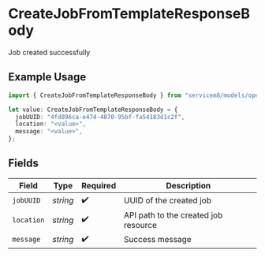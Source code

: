# CreateJobFromTemplateResponseBody

Job created successfully

## Example Usage

```typescript
import { CreateJobFromTemplateResponseBody } from "servicem8/models/operations";

let value: CreateJobFromTemplateResponseBody = {
  jobUUID: "4fd896ca-e474-4870-95bf-fa54183d1c2f",
  location: "<value>",
  message: "<value>",
};
```

## Fields

| Field                                | Type                                 | Required                             | Description                          |
| ------------------------------------ | ------------------------------------ | ------------------------------------ | ------------------------------------ |
| `jobUUID`                            | *string*                             | :heavy_check_mark:                   | UUID of the created job              |
| `location`                           | *string*                             | :heavy_check_mark:                   | API path to the created job resource |
| `message`                            | *string*                             | :heavy_check_mark:                   | Success message                      |